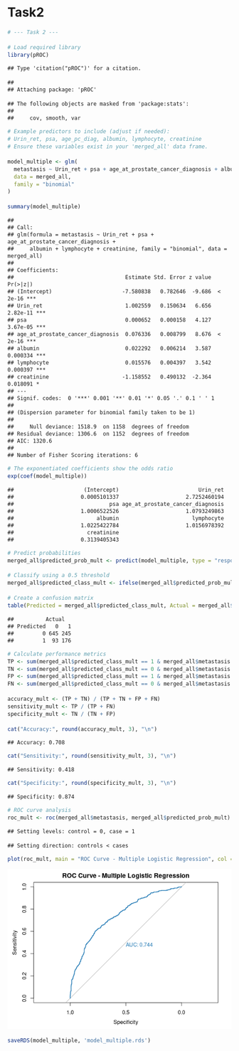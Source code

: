 Task2
================

``` r
# --- Task 2 ---

# Load required library
library(pROC)
```

    ## Type 'citation("pROC")' for a citation.

    ## 
    ## Attaching package: 'pROC'

    ## The following objects are masked from 'package:stats':
    ## 
    ##     cov, smooth, var

``` r
# Example predictors to include (adjust if needed):
# Urin_ret, psa, age_pc_diag, albumin, lymphocyte, creatinine
# Ensure these variables exist in your 'merged_all' data frame.

model_multiple <- glm(
  metastasis ~ Urin_ret + psa + age_at_prostate_cancer_diagnosis + albumin + lymphocyte + creatinine,
  data = merged_all,
  family = "binomial"
)

summary(model_multiple)
```

    ## 
    ## Call:
    ## glm(formula = metastasis ~ Urin_ret + psa + age_at_prostate_cancer_diagnosis + 
    ##     albumin + lymphocyte + creatinine, family = "binomial", data = merged_all)
    ## 
    ## Coefficients:
    ##                                   Estimate Std. Error z value Pr(>|z|)    
    ## (Intercept)                      -7.580838   0.782646  -9.686  < 2e-16 ***
    ## Urin_ret                          1.002559   0.150634   6.656 2.82e-11 ***
    ## psa                               0.000652   0.000158   4.127 3.67e-05 ***
    ## age_at_prostate_cancer_diagnosis  0.076336   0.008799   8.676  < 2e-16 ***
    ## albumin                           0.022292   0.006214   3.587 0.000334 ***
    ## lymphocyte                        0.015576   0.004397   3.542 0.000397 ***
    ## creatinine                       -1.158552   0.490132  -2.364 0.018091 *  
    ## ---
    ## Signif. codes:  0 '***' 0.001 '**' 0.01 '*' 0.05 '.' 0.1 ' ' 1
    ## 
    ## (Dispersion parameter for binomial family taken to be 1)
    ## 
    ##     Null deviance: 1518.9  on 1158  degrees of freedom
    ## Residual deviance: 1306.6  on 1152  degrees of freedom
    ## AIC: 1320.6
    ## 
    ## Number of Fisher Scoring iterations: 6

``` r
# The exponentiated coefficients show the odds ratio
exp(coef(model_multiple))
```

    ##                      (Intercept)                         Urin_ret 
    ##                     0.0005101337                     2.7252460194 
    ##                              psa age_at_prostate_cancer_diagnosis 
    ##                     1.0006522526                     1.0793249863 
    ##                          albumin                       lymphocyte 
    ##                     1.0225422784                     1.0156978392 
    ##                       creatinine 
    ##                     0.3139405343

``` r
# Predict probabilities
merged_all$predicted_prob_mult <- predict(model_multiple, type = "response")

# Classify using a 0.5 threshold
merged_all$predicted_class_mult <- ifelse(merged_all$predicted_prob_mult >= 0.5, 1, 0)

# Create a confusion matrix
table(Predicted = merged_all$predicted_class_mult, Actual = merged_all$metastasis)
```

    ##          Actual
    ## Predicted   0   1
    ##         0 645 245
    ##         1  93 176

``` r
# Calculate performance metrics
TP <- sum(merged_all$predicted_class_mult == 1 & merged_all$metastasis == 1)
TN <- sum(merged_all$predicted_class_mult == 0 & merged_all$metastasis == 0)
FP <- sum(merged_all$predicted_class_mult == 1 & merged_all$metastasis == 0)
FN <- sum(merged_all$predicted_class_mult == 0 & merged_all$metastasis == 1)

accuracy_mult <- (TP + TN) / (TP + TN + FP + FN)
sensitivity_mult <- TP / (TP + FN)
specificity_mult <- TN / (TN + FP)

cat("Accuracy:", round(accuracy_mult, 3), "\n")
```

    ## Accuracy: 0.708

``` r
cat("Sensitivity:", round(sensitivity_mult, 3), "\n")
```

    ## Sensitivity: 0.418

``` r
cat("Specificity:", round(specificity_mult, 3), "\n")
```

    ## Specificity: 0.874

``` r
# ROC curve analysis
roc_mult <- roc(merged_all$metastasis, merged_all$predicted_prob_mult)
```

    ## Setting levels: control = 0, case = 1

    ## Setting direction: controls < cases

``` r
plot(roc_mult, main = "ROC Curve - Multiple Logistic Regression", col = "#1f78b4", print.auc = TRUE)
```

![](task2_files/figure-gfm/unnamed-chunk-1-1.png)<!-- -->

``` r
saveRDS(model_multiple, 'model_multiple.rds')
```
